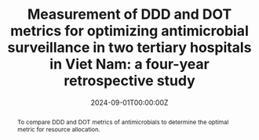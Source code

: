 ---
authors: Nhien Phan-Thuy Nguyen, Quynh Thuy Truong, Thao Phuong Huynh, Hien Thi-Thu Pham, Thanh Dinh Le, Yen Thi-Hai Nguyen, Nga Thi-Quynh Nguyen.
date: "2024-09-01T00:00:00Z"
abstract: To compare DDD and DOT metrics of antimicrobials to determine the optimal metric for resource allocation.
tags:
- Antibiotic Stewardship Program
title: "Measurement of DDD and DOT metrics for optimizing antimicrobial surveillance in two tertiary hospitals in Viet Nam: a four-year retrospective study"
url_pdf: https://li04.tci-thaijo.org/index.php/PSA
---